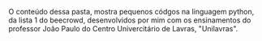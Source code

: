 O conteúdo dessa pasta, mostra pequenos códgos na linguagem python, da lista 1 do beecrowd, desenvolvidos por mim com os ensinamentos do professor João Paulo do Centro Univercitário de Lavras, "Unilavras".
